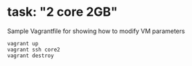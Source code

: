 # task: "2 core 2GB"

Sample Vagrantfile for showing how to modify VM parameters

```
vagrant up
vagrant ssh core2
vagrant destroy
```

